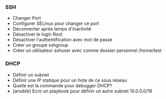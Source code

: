 ### SSH ###
- Changer Port 
- Configurer SELinux pour changer ce port
- Déconnecter après temps d'inactivité
- Désactiver le login Root
- Désactiver l'authentification avec mot de passe
- Créer un groupe sshgroup
- Créer un utilisateur sshuser avec comme dossier personnel /home/test

### DHCP ###
- Définir un subnet
- Définir une IP statique pour un hote de ce sous réseau
- Quelle est la commande pour debugger DHCP?
- [ansible] Ecrir un playbook pour définir un autre subnet 10.0.0.0/16
